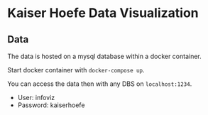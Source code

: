 # Kaiser Hoefe Data Visualization

## Data

The data is hosted on a mysql database within a docker container.

Start docker container with `docker-compose up`.

You can access the data then with any DBS on `localhost:1234`.

- User: infoviz
- Password: kaiserhoefe